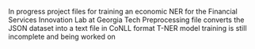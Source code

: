 In progress project files for training an economic NER for the Financial Services Innovation Lab at Georgia Tech
Preprocessing file converts the JSON dataset into a text file in CoNLL format
T-NER model training is still incomplete and being worked on
